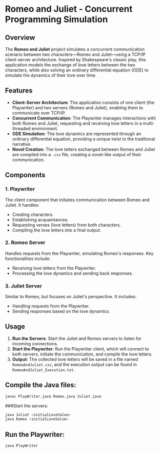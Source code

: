 # Romeo and Juliet - Concurrent Programming Simulation

## Overview

The **Romeo and Juliet** project simulates a concurrent communication scenario between two characters—Romeo and Juliet—using a TCP/IP client-server architecture. Inspired by Shakespeare's classic play, this application models the exchange of love letters between the two characters, while also solving an ordinary differential equation (ODE) to simulate the dynamics of their love over time.

## Features

- **Client-Server Architecture**: The application consists of one client (the Playwriter) and two servers (Romeo and Juliet), enabling them to communicate over TCP/IP.
- **Concurrent Communication**: The Playwriter manages interactions with both Romeo and Juliet, requesting and receiving love letters in a multi-threaded environment.
- **ODE Simulation**: The love dynamics are represented through an ordinary differential equation, providing a unique twist to the traditional narrative.
- **Novel Creation**: The love letters exchanged between Romeo and Juliet are compiled into a `.csv` file, creating a novel-like output of their communication.

## Components

### 1. Playwriter
The client component that initiates communication between Romeo and Juliet. It handles:
- Creating characters.
- Establishing acquaintances.
- Requesting verses (love letters) from both characters.
- Compiling the love letters into a final output.

### 2. Romeo Server
Handles requests from the Playwriter, simulating Romeo's responses. Key functionalities include:
- Receiving love letters from the Playwriter.
- Processing the love dynamics and sending back responses.

### 3. Juliet Server
Similar to Romeo, but focuses on Juliet's perspective. It includes:
- Handling requests from the Playwriter.
- Sending responses based on the love dynamics.

## Usage

1. **Run the Servers**: Start the Juliet and Romeo servers to listen for incoming connections.
2. **Start the Playwriter**: Run the Playwriter client, which will connect to both servers, initiate the communication, and compile the love letters.
3. **Output**: The collected love letters will be saved in a file named `RomeoAndJuliet.csv`, and the execution output can be found in `RomeoAndJuliet_Execution.txt`.

## Compile the Java files:

```bash
javac PlayWriter.java Romeo.java Juliet.java
```

###Start the servers:

```bash
java Juliet <initialLoveValue>
java Romeo <initialLoveValue>
```
## Run the Playwriter:

```bash
java PlayWriter
```
